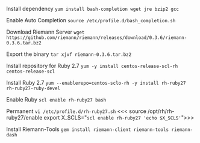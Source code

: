 Install dependency
```yum install bash-completion wget jre bzip2 gcc```

Enable Auto Completion
```source /etc/profile.d/bash_completion.sh```

Download Riemann Server
```wget https://github.com/riemann/riemann/releases/download/0.3.6/riemann-0.3.6.tar.bz2```

Export the binary
```tar xjvf riemann-0.3.6.tar.bz2```

Install repository for Ruby 2.7
```yum -y install centos-release-scl-rh centos-release-scl```

Install Ruby 2.7
```yum --enablerepo=centos-sclo-rh -y install rh-ruby27 rh-ruby27-ruby-devel```

Enable Ruby
```scl enable rh-ruby27 bash```

Permanent 
```vi /etc/profile.d/rh-ruby27.sh```
<<<    source /opt/rh/rh-ruby27/enable
    export X_SCLS="`scl enable rh-ruby27 'echo $X_SCLS'`">>>

Install Riemann-Tools
```gem install riemann-client riemann-tools riemann-dash```
